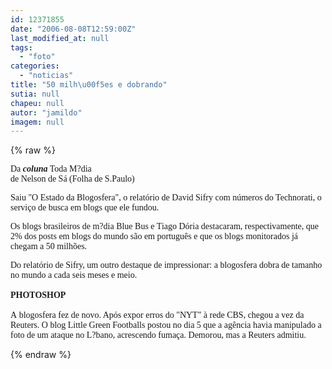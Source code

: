 ```yaml
---
id: 12371855
date: "2006-08-08T12:59:00Z"
last_modified_at: null
tags:
  - "foto"
categories:
  - "noticias"
title: "50 milh\u00f5es e dobrando"
sutia: null
chapeu: null
autor: "jamildo"
imagem: null
---
```

{% raw %}
<p><span style="font-family: ';"><span style="font-family: Verdana;">Da <strong><em>coluna</em></strong> Toda M?dia<br /></span></span><span style="font-family: ';"><span style="font-family: Verdana;">de Nelson de S&aacute; (Folha de S.Paulo)<br /></span></span></p>
<p><span style="font-family: Verdana;">Saiu "O Estado da Blogosfera", o relat&oacute;rio de David Sifry com n&uacute;meros do Technorati, o servi&ccedil;o de busca em blogs que ele fundou. </span></p>
<p><span style="font-family: Verdana;">Os blogs brasileiros de m?dia Blue Bus e Tiago D&oacute;ria destacaram, respectivamente, que 2% dos posts em blogs do mundo s&atilde;o em portugu&ecirc;s e que os blogs monitorados j&aacute; chegam a 50 milh&otilde;es. </span></p>
<p><span style="font-family: Verdana;">Do relat&oacute;rio de Sifry, um outro destaque de impressionar: a blogosfera dobra de tamanho no mundo a cada seis meses e meio.<br /><br /></span><span style="font-family: Verdana;"><strong>PHOTOSHOP<br /></strong><br />A</span><span style="font-family: Verdana;">&nbsp;blogosfera fez de novo. Ap&oacute;s expor erros do "NYT" &agrave; rede CBS, chegou a vez da Reuters. O blog Little Green Footballs postou no dia 5 que a ag&ecirc;ncia havia manipulado a foto de um ataque no L?bano, acrescendo fuma&ccedil;a. Demorou, mas a Reuters admitiu.</span></p>
{% endraw %}